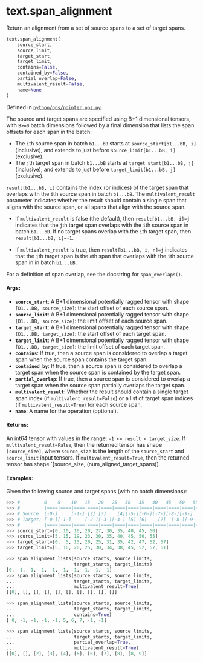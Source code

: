 <div itemscope itemtype="http://developers.google.com/ReferenceObject">
<meta itemprop="name" content="text.span_alignment" />
<meta itemprop="path" content="Stable" />
</div>

# text.span_alignment

Return an alignment from a set of source spans to a set of target spans.

``` python
text.span_alignment(
    source_start,
    source_limit,
    target_start,
    target_limit,
    contains=False,
    contained_by=False,
    partial_overlap=False,
    multivalent_result=False,
    name=None
)
```

Defined in
[`python/ops/pointer_ops.py`](https://github.com/tensorflow/text/tree/master/tensorflow_text/python/ops/pointer_ops.py).

<!-- Placeholder for "Used in" -->

The source and target spans are specified using B+1 dimensional tensors,
with `B>=0` batch dimensions followed by a final dimension that lists the
span offsets for each span in the batch:

* The `i`th source span in batch `b1...bB` starts at
  `source_start[b1...bB, i]` (inclusive), and extends to just before
  `source_limit[b1...bB, i]` (exclusive).
* The `j`th target span in batch `b1...bB` starts at
  `target_start[b1...bB, j]` (inclusive), and extends to just before
  `target_limit[b1...bB, j]` (exclusive).

`result[b1...bB, i]` contains the index (or indices) of the target span that
overlaps with the `i`th source span in batch `b1...bB`.  The
`multivalent_result` parameter indicates whether the result should contain
a single span that aligns with the source span, or all spans that align with
the source span.

* If `multivalent_result` is false (the default), then `result[b1...bB, i]=j`
  indicates that the `j`th target span overlaps with the `i`th source span
  in batch `b1...bB`.  If no target spans overlap with the `i`th target span,
  then `result[b1...bB, i]=-1`.

* If `multivalent_result` is true, then `result[b1...bB, i, n]=j` indicates
  that the `j`th target span is the `n`th span that overlaps with the `i`th
  source span in in batch `b1...bB`.

For a definition of span overlap, see the docstring for `span_overlaps()`.

#### Args:

*   <b>`source_start`</b>: A B+1 dimensional potentially ragged tensor with
    shape `[D1...DB, source_size]`: the start offset of each source span.
*   <b>`source_limit`</b>: A B+1 dimensional potentially ragged tensor with
    shape `[D1...DB, source_size]`: the limit offset of each source span.
*   <b>`target_start`</b>: A B+1 dimensional potentially ragged tensor with
    shape `[D1...DB, target_size]`: the start offset of each target span.
*   <b>`target_limit`</b>: A B+1 dimensional potentially ragged tensor with
    shape `[D1...DB, target_size]`: the limit offset of each target span.
*   <b>`contains`</b>: If true, then a source span is considered to overlap a
    target span when the source span contains the target span.
*   <b>`contained_by`</b>: If true, then a source span is considered to overlap
    a target span when the source span is contained by the target span.
*   <b>`partial_overlap`</b>: If true, then a source span is considered to
    overlap a target span when the source span partially overlaps the target
    span.
*   <b>`multivalent_result`</b>: Whether the result should contain a single
    target span index (if `multivalent_result=False`) or a list of target span
    indices (if `multivalent_result=True`) for each source span.
*   <b>`name`</b>: A name for the operation (optional).

#### Returns:

An int64 tensor with values in the range: `-1 <= result < target_size`. If
`multivalent_result=False`, then the returned tensor has shape `[source_size]`,
where `source_size` is the length of the `source_start` and `source_limit` input
tensors. If `multivalent_result=True`, then the returned tensor has shape
`[source_size, (num_aligned_target_spans)].

#### Examples:

  Given the following source and target spans (with no batch dimensions):

  ```python
  >>> #         0    5    10   15   20   25   30   35   40   45   50   55   60
  >>> #         |====|====|====|====|====|====|====|====|====|====|====|====|
  >>> # Source: [-0-]     [-1-] [2] [3]    [4][-5-][-6-][-7-][-8-][-9-]
  >>> # Target: [-0-][-1-]     [-2-][-3-][-4-] [5] [6]    [7]  [-8-][-9-][10]
  >>> #         |====|====|====|====|====|====|====|====|====|====|====|====|
  >>> source_start=[0, 10, 16, 20, 27, 30, 35, 40, 45, 50]
  >>> source_limit=[5, 15, 19, 23, 30, 35, 40, 45, 50, 55]
  >>> target_start=[0,  5, 15, 20, 25, 31, 35, 42, 47, 52, 57]
  >>> target_limit=[5, 10, 20, 25, 30, 34, 38, 45, 52, 57, 61]

  >>> span_alignment_lists(source_starts, source_limits,
                           target_starts, target_limits)
  [0, -1, -1, -1, -1, -1, -1, -1, -1, -1]
  >>> span_alignment_lists(source_starts, source_limits,
  ...                      target_starts, target_limits,
  ...                      multivalent_result=True)
  [[0], [], [], [], [], [], [], [], [], []]

  >>> span_alignment_lists(source_starts, source_limits,
  ...                      target_starts, target_limits,
  ...                      contains=True)
  [ 0, -1, -1, -1, -1, 5, 6, 7, -1, -1]

  >>> span_alignment_lists(source_starts, source_limits,
  ...                      target_starts, target_limits,
  ...                      partial_overlap=True,
  ...                      multivalent_result=True)
  [[0], [], [2], [3], [4], [5], [6], [7], [8], [8, 9]]